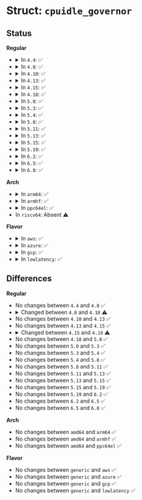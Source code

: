 # Struct: <code>cpuidle_governor</code>

## Status
<b>Regular</b>
<ul>
<li>
<details>
<summary>In <code>4.4</code>: ✅</summary>

```c
struct cpuidle_governor {
    char name[16];
    struct list_head governor_list;
    unsigned int rating;
    int (*enable)(struct cpuidle_driver *, struct cpuidle_device *);
    void (*disable)(struct cpuidle_driver *, struct cpuidle_device *);
    int (*select)(struct cpuidle_driver *, struct cpuidle_device *);
    void (*reflect)(struct cpuidle_device *, int);
    struct module *owner;
};
```
</details>
</li>
<li>
<details>
<summary>In <code>4.8</code>: ✅</summary>

```c
struct cpuidle_governor {
    char name[16];
    struct list_head governor_list;
    unsigned int rating;
    int (*enable)(struct cpuidle_driver *, struct cpuidle_device *);
    void (*disable)(struct cpuidle_driver *, struct cpuidle_device *);
    int (*select)(struct cpuidle_driver *, struct cpuidle_device *);
    void (*reflect)(struct cpuidle_device *, int);
    struct module *owner;
};
```
</details>
</li>
<li>
<details>
<summary>In <code>4.10</code>: ✅</summary>

```c
struct cpuidle_governor {
    char name[16];
    struct list_head governor_list;
    unsigned int rating;
    int (*enable)(struct cpuidle_driver *, struct cpuidle_device *);
    void (*disable)(struct cpuidle_driver *, struct cpuidle_device *);
    int (*select)(struct cpuidle_driver *, struct cpuidle_device *);
    void (*reflect)(struct cpuidle_device *, int);
};
```
</details>
</li>
<li>
<details>
<summary>In <code>4.13</code>: ✅</summary>

```c
struct cpuidle_governor {
    char name[16];
    struct list_head governor_list;
    unsigned int rating;
    int (*enable)(struct cpuidle_driver *, struct cpuidle_device *);
    void (*disable)(struct cpuidle_driver *, struct cpuidle_device *);
    int (*select)(struct cpuidle_driver *, struct cpuidle_device *);
    void (*reflect)(struct cpuidle_device *, int);
};
```
</details>
</li>
<li>
<details>
<summary>In <code>4.15</code>: ✅</summary>

```c
struct cpuidle_governor {
    char name[16];
    struct list_head governor_list;
    unsigned int rating;
    int (*enable)(struct cpuidle_driver *, struct cpuidle_device *);
    void (*disable)(struct cpuidle_driver *, struct cpuidle_device *);
    int (*select)(struct cpuidle_driver *, struct cpuidle_device *);
    void (*reflect)(struct cpuidle_device *, int);
};
```
</details>
</li>
<li>
<details>
<summary>In <code>4.18</code>: ✅</summary>

```c
struct cpuidle_governor {
    char name[16];
    struct list_head governor_list;
    unsigned int rating;
    int (*enable)(struct cpuidle_driver *, struct cpuidle_device *);
    void (*disable)(struct cpuidle_driver *, struct cpuidle_device *);
    int (*select)(struct cpuidle_driver *, struct cpuidle_device *, bool *);
    void (*reflect)(struct cpuidle_device *, int);
};
```
</details>
</li>
<li>
<details>
<summary>In <code>5.0</code>: ✅</summary>

```c
struct cpuidle_governor {
    char name[16];
    struct list_head governor_list;
    unsigned int rating;
    int (*enable)(struct cpuidle_driver *, struct cpuidle_device *);
    void (*disable)(struct cpuidle_driver *, struct cpuidle_device *);
    int (*select)(struct cpuidle_driver *, struct cpuidle_device *, bool *);
    void (*reflect)(struct cpuidle_device *, int);
};
```
</details>
</li>
<li>
<details>
<summary>In <code>5.3</code>: ✅</summary>

```c
struct cpuidle_governor {
    char name[16];
    struct list_head governor_list;
    unsigned int rating;
    int (*enable)(struct cpuidle_driver *, struct cpuidle_device *);
    void (*disable)(struct cpuidle_driver *, struct cpuidle_device *);
    int (*select)(struct cpuidle_driver *, struct cpuidle_device *, bool *);
    void (*reflect)(struct cpuidle_device *, int);
};
```
</details>
</li>
<li>
<details>
<summary>In <code>5.4</code>: ✅</summary>

```c
struct cpuidle_governor {
    char name[16];
    struct list_head governor_list;
    unsigned int rating;
    int (*enable)(struct cpuidle_driver *, struct cpuidle_device *);
    void (*disable)(struct cpuidle_driver *, struct cpuidle_device *);
    int (*select)(struct cpuidle_driver *, struct cpuidle_device *, bool *);
    void (*reflect)(struct cpuidle_device *, int);
};
```
</details>
</li>
<li>
<details>
<summary>In <code>5.8</code>: ✅</summary>

```c
struct cpuidle_governor {
    char name[16];
    struct list_head governor_list;
    unsigned int rating;
    int (*enable)(struct cpuidle_driver *, struct cpuidle_device *);
    void (*disable)(struct cpuidle_driver *, struct cpuidle_device *);
    int (*select)(struct cpuidle_driver *, struct cpuidle_device *, bool *);
    void (*reflect)(struct cpuidle_device *, int);
};
```
</details>
</li>
<li>
<details>
<summary>In <code>5.11</code>: ✅</summary>

```c
struct cpuidle_governor {
    char name[16];
    struct list_head governor_list;
    unsigned int rating;
    int (*enable)(struct cpuidle_driver *, struct cpuidle_device *);
    void (*disable)(struct cpuidle_driver *, struct cpuidle_device *);
    int (*select)(struct cpuidle_driver *, struct cpuidle_device *, bool *);
    void (*reflect)(struct cpuidle_device *, int);
};
```
</details>
</li>
<li>
<details>
<summary>In <code>5.13</code>: ✅</summary>

```c
struct cpuidle_governor {
    char name[16];
    struct list_head governor_list;
    unsigned int rating;
    int (*enable)(struct cpuidle_driver *, struct cpuidle_device *);
    void (*disable)(struct cpuidle_driver *, struct cpuidle_device *);
    int (*select)(struct cpuidle_driver *, struct cpuidle_device *, bool *);
    void (*reflect)(struct cpuidle_device *, int);
};
```
</details>
</li>
<li>
<details>
<summary>In <code>5.15</code>: ✅</summary>

```c
struct cpuidle_governor {
    char name[16];
    struct list_head governor_list;
    unsigned int rating;
    int (*enable)(struct cpuidle_driver *, struct cpuidle_device *);
    void (*disable)(struct cpuidle_driver *, struct cpuidle_device *);
    int (*select)(struct cpuidle_driver *, struct cpuidle_device *, bool *);
    void (*reflect)(struct cpuidle_device *, int);
};
```
</details>
</li>
<li>
<details>
<summary>In <code>5.19</code>: ✅</summary>

```c
struct cpuidle_governor {
    char name[16];
    struct list_head governor_list;
    unsigned int rating;
    int (*enable)(struct cpuidle_driver *, struct cpuidle_device *);
    void (*disable)(struct cpuidle_driver *, struct cpuidle_device *);
    int (*select)(struct cpuidle_driver *, struct cpuidle_device *, bool *);
    void (*reflect)(struct cpuidle_device *, int);
};
```
</details>
</li>
<li>
<details>
<summary>In <code>6.2</code>: ✅</summary>

```c
struct cpuidle_governor {
    char name[16];
    struct list_head governor_list;
    unsigned int rating;
    int (*enable)(struct cpuidle_driver *, struct cpuidle_device *);
    void (*disable)(struct cpuidle_driver *, struct cpuidle_device *);
    int (*select)(struct cpuidle_driver *, struct cpuidle_device *, bool *);
    void (*reflect)(struct cpuidle_device *, int);
};
```
</details>
</li>
<li>
<details>
<summary>In <code>6.5</code>: ✅</summary>

```c
struct cpuidle_governor {
    char name[16];
    struct list_head governor_list;
    unsigned int rating;
    int (*enable)(struct cpuidle_driver *, struct cpuidle_device *);
    void (*disable)(struct cpuidle_driver *, struct cpuidle_device *);
    int (*select)(struct cpuidle_driver *, struct cpuidle_device *, bool *);
    void (*reflect)(struct cpuidle_device *, int);
};
```
</details>
</li>
<li>
<details>
<summary>In <code>6.8</code>: ✅</summary>

```c
struct cpuidle_governor {
    char name[16];
    struct list_head governor_list;
    unsigned int rating;
    int (*enable)(struct cpuidle_driver *, struct cpuidle_device *);
    void (*disable)(struct cpuidle_driver *, struct cpuidle_device *);
    int (*select)(struct cpuidle_driver *, struct cpuidle_device *, bool *);
    void (*reflect)(struct cpuidle_device *, int);
};
```
</details>
</li>
</ul>
<b>Arch</b>
<ul>
<li>
<details>
<summary>In <code>arm64</code>: ✅</summary>

```c
struct cpuidle_governor {
    char name[16];
    struct list_head governor_list;
    unsigned int rating;
    int (*enable)(struct cpuidle_driver *, struct cpuidle_device *);
    void (*disable)(struct cpuidle_driver *, struct cpuidle_device *);
    int (*select)(struct cpuidle_driver *, struct cpuidle_device *, bool *);
    void (*reflect)(struct cpuidle_device *, int);
};
```
</details>
</li>
<li>
<details>
<summary>In <code>armhf</code>: ✅</summary>

```c
struct cpuidle_governor {
    char name[16];
    struct list_head governor_list;
    unsigned int rating;
    int (*enable)(struct cpuidle_driver *, struct cpuidle_device *);
    void (*disable)(struct cpuidle_driver *, struct cpuidle_device *);
    int (*select)(struct cpuidle_driver *, struct cpuidle_device *, bool *);
    void (*reflect)(struct cpuidle_device *, int);
};
```
</details>
</li>
<li>
<details>
<summary>In <code>ppc64el</code>: ✅</summary>

```c
struct cpuidle_governor {
    char name[16];
    struct list_head governor_list;
    unsigned int rating;
    int (*enable)(struct cpuidle_driver *, struct cpuidle_device *);
    void (*disable)(struct cpuidle_driver *, struct cpuidle_device *);
    int (*select)(struct cpuidle_driver *, struct cpuidle_device *, bool *);
    void (*reflect)(struct cpuidle_device *, int);
};
```
</details>
</li>
<li>
In <code>riscv64</code>: Absent ⚠️
</li>
</ul>
<b>Flavor</b>
<ul>
<li>
<details>
<summary>In <code>aws</code>: ✅</summary>

```c
struct cpuidle_governor {
    char name[16];
    struct list_head governor_list;
    unsigned int rating;
    int (*enable)(struct cpuidle_driver *, struct cpuidle_device *);
    void (*disable)(struct cpuidle_driver *, struct cpuidle_device *);
    int (*select)(struct cpuidle_driver *, struct cpuidle_device *, bool *);
    void (*reflect)(struct cpuidle_device *, int);
};
```
</details>
</li>
<li>
<details>
<summary>In <code>azure</code>: ✅</summary>

```c
struct cpuidle_governor {
    char name[16];
    struct list_head governor_list;
    unsigned int rating;
    int (*enable)(struct cpuidle_driver *, struct cpuidle_device *);
    void (*disable)(struct cpuidle_driver *, struct cpuidle_device *);
    int (*select)(struct cpuidle_driver *, struct cpuidle_device *, bool *);
    void (*reflect)(struct cpuidle_device *, int);
};
```
</details>
</li>
<li>
<details>
<summary>In <code>gcp</code>: ✅</summary>

```c
struct cpuidle_governor {
    char name[16];
    struct list_head governor_list;
    unsigned int rating;
    int (*enable)(struct cpuidle_driver *, struct cpuidle_device *);
    void (*disable)(struct cpuidle_driver *, struct cpuidle_device *);
    int (*select)(struct cpuidle_driver *, struct cpuidle_device *, bool *);
    void (*reflect)(struct cpuidle_device *, int);
};
```
</details>
</li>
<li>
<details>
<summary>In <code>lowlatency</code>: ✅</summary>

```c
struct cpuidle_governor {
    char name[16];
    struct list_head governor_list;
    unsigned int rating;
    int (*enable)(struct cpuidle_driver *, struct cpuidle_device *);
    void (*disable)(struct cpuidle_driver *, struct cpuidle_device *);
    int (*select)(struct cpuidle_driver *, struct cpuidle_device *, bool *);
    void (*reflect)(struct cpuidle_device *, int);
};
```
</details>
</li>
</ul>

## Differences
<b>Regular</b>
<ul>
<li>
No changes between <code>4.4</code> and <code>4.8</code> ✅
</li>
<li>
<details>
<summary>Changed between <code>4.8</code> and <code>4.10</code> ⚠️</summary>
<ul>
<li>
<b>Field removed. </b>
<code>struct module *owner</code>
</li>
</ul>
</details>
</li>
<li>
No changes between <code>4.10</code> and <code>4.13</code> ✅
</li>
<li>
No changes between <code>4.13</code> and <code>4.15</code> ✅
</li>
<li>
<details>
<summary>Changed between <code>4.15</code> and <code>4.18</code> ⚠️</summary>
<ul>
<li>
<b>Field type changed. </b>
<code>int (*select)(struct cpuidle_driver *, struct cpuidle_device *)</code> ➡️ <code>int (*select)(struct cpuidle_driver *, struct cpuidle_device *, bool *)</code>
</li>
</ul>
</details>
</li>
<li>
No changes between <code>4.18</code> and <code>5.0</code> ✅
</li>
<li>
No changes between <code>5.0</code> and <code>5.3</code> ✅
</li>
<li>
No changes between <code>5.3</code> and <code>5.4</code> ✅
</li>
<li>
No changes between <code>5.4</code> and <code>5.8</code> ✅
</li>
<li>
No changes between <code>5.8</code> and <code>5.11</code> ✅
</li>
<li>
No changes between <code>5.11</code> and <code>5.13</code> ✅
</li>
<li>
No changes between <code>5.13</code> and <code>5.15</code> ✅
</li>
<li>
No changes between <code>5.15</code> and <code>5.19</code> ✅
</li>
<li>
No changes between <code>5.19</code> and <code>6.2</code> ✅
</li>
<li>
No changes between <code>6.2</code> and <code>6.5</code> ✅
</li>
<li>
No changes between <code>6.5</code> and <code>6.8</code> ✅
</li>
</ul>
<b>Arch</b>
<ul>
<li>
No changes between <code>amd64</code> and <code>arm64</code> ✅
</li>
<li>
No changes between <code>amd64</code> and <code>armhf</code> ✅
</li>
<li>
No changes between <code>amd64</code> and <code>ppc64el</code> ✅
</li>
</ul>
<b>Flavor</b>
<ul>
<li>
No changes between <code>generic</code> and <code>aws</code> ✅
</li>
<li>
No changes between <code>generic</code> and <code>azure</code> ✅
</li>
<li>
No changes between <code>generic</code> and <code>gcp</code> ✅
</li>
<li>
No changes between <code>generic</code> and <code>lowlatency</code> ✅
</li>
</ul>
